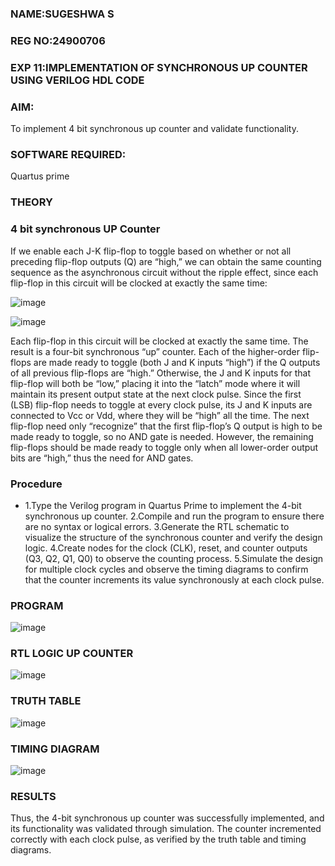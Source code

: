 ### NAME:SUGESHWA S
### REG NO:24900706
### EXP 11:IMPLEMENTATION OF  SYNCHRONOUS UP COUNTER USING VERILOG HDL CODE

### AIM:

To implement 4 bit synchronous up counter and validate functionality.

### SOFTWARE REQUIRED:

Quartus prime

### THEORY

### 4 bit synchronous UP Counter

If we enable each J-K flip-flop to toggle based on whether or not all preceding flip-flop outputs (Q) are “high,” we can obtain the same counting sequence as the asynchronous circuit without the ripple effect, since each flip-flop in this circuit will be clocked at exactly the same time:

![image](https://github.com/naavaneetha/SYNCHRONOUS-UP-COUNTER/assets/154305477/d5db3fa0-e413-404c-b80e-b2f39d82e7e8)


![image](https://github.com/naavaneetha/SYNCHRONOUS-UP-COUNTER/assets/154305477/52cb61eb-d04b-442d-810c-31185a68410b)

Each flip-flop in this circuit will be clocked at exactly the same time.
The result is a four-bit synchronous “up” counter. Each of the higher-order flip-flops are made ready to toggle (both J and K inputs “high”) if the Q outputs of all previous flip-flops are “high.”
Otherwise, the J and K inputs for that flip-flop will both be “low,” placing it into the “latch” mode where it will maintain its present output state at the next clock pulse.
Since the first (LSB) flip-flop needs to toggle at every clock pulse, its J and K inputs are connected to Vcc or Vdd, where they will be “high” all the time.
The next flip-flop need only “recognize” that the first flip-flop’s Q output is high to be made ready to toggle, so no AND gate is needed.
However, the remaining flip-flops should be made ready to toggle only when all lower-order output bits are “high,” thus the need for AND gates.

### Procedure
* 1.Type the Verilog program in Quartus Prime to implement the 4-bit synchronous up
counter.
2.Compile and run the program to ensure there are no syntax or logical errors.
3.Generate the RTL schematic to visualize the structure of the synchronous counter and
verify the design logic.
4.Create nodes for the clock (CLK), reset, and counter outputs (Q3, Q2, Q1, Q0) to
observe the counting process.
5.Simulate the design for multiple clock cycles and observe the timing diagrams to
confirm that the counter increments its value synchronously at each clock pulse.

### PROGRAM

![image](https://github.com/user-attachments/assets/ffb40a59-aae7-4f8e-914d-3461919f76c7)


### RTL LOGIC UP COUNTER

![image](https://github.com/user-attachments/assets/4e057e96-a2d7-4fda-a423-d1e7a466ef51)


###   TRUTH TABLE

![image](https://github.com/user-attachments/assets/956f4237-1ea3-4eb3-96ce-9cd545ca91e0)


### TIMING DIAGRAM

![image](https://github.com/user-attachments/assets/76bec2e8-b5dc-4a17-b072-f9e20265179e)




### RESULTS

Thus, the 4-bit synchronous up counter was successfully implemented, and its
functionality was validated through simulation. The counter incremented correctly with
each clock pulse, as verified by the truth table and timing diagrams.
